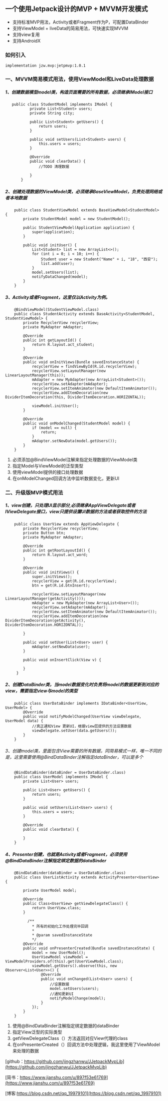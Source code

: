 ## 一个使用Jetpack设计的MVP + MVVM开发模式

+ 支持标准MVP用法，Activity或者Fragment作为P，可配置DataBinder
+ 支持ViewModel + liveData的简易用法，可快速实现MVVM
+ 支持view复用
+ 支持AndroidX

### 如何引入
`implementation jzw.mvp:jetpmvp:1.0.1`


### 一、MVVM简易模式用法，使用ViewModel和LiveData处理数据
##### 1、创建数据模型model类，构造页面需要的所有数据，必须继承IModel接口
```
   public class StudentModel implements IModel {
           private List<Student> users;
           private String city;

           public List<Student> getUsers() {
               return users;
           }

           public void setUsers(List<Student> users) {
               this.users = users;
           }

           @Override
           public void clearData() {
               //TODO 清理数据

           }
       }
```

##### 2、创建处理数据的ViewModel类，必须继承BaseViewModel，负责处理网络或者本地数据
```
    public class StudentViewModel extends BaseViewModel<StudentModel> {
        private StudentModel model = new StudentModel();

        public StudentViewModel(Application application) {
            super(application);
        }

        public void initUser() {
            List<Student> list = new ArrayList<>();
            for (int i = 0; i < 10; i++) {
                Student user = new Student("Name" + i, "18", "西安");
                list.add(user);
            }
            model.setUsers(list);
            notifyDataChanged(model);
        }
    }
```

##### 3、Activity或者Fragment，这里仅以Activity为例。
```
    @BindViewModel(StudentViewModel.class)
    public class StudentActivity extends BaseActivity<StudentModel, StudentViewModel> {
        private RecyclerView recyclerView;
        private MyAdapter mAdapter;

        @Override
        public int getLayoutId() {
            return R.layout.act_student;
        }

        @Override
        public void onInitViews(Bundle savedInstanceState) {
            recyclerView = findViewById(R.id.recyclerView);
            recyclerView.setLayoutManager(new LinearLayoutManager(this));
            mAdapter = new MyAdapter(new ArrayList<Student>());
            recyclerView.setAdapter(mAdapter);
            recyclerView.setItemAnimator(new DefaultItemAnimator());
            recyclerView.addItemDecoration(new DividerItemDecoration(this, DividerItemDecoration.HORIZONTAL));

            viewModel.initUser();
        }

        @Override
        public void onModelChanged(StudentModel model) {
            if (model == null) {
                return;
            }
            mAdapter.setNewData(model.getUsers());
        }
    }
```
1. 必须添加@BindViewModel注解来指定处理数据的ViewModel类
2. 指定Model与ViewModel的泛型类型
3. 使用viewModel提供的接口处理数据
4. 在onModelChanged回调方法中监听数据变化，更新UI

### 二、升级版MVP模式用法

##### 1、view创建，只处理UI显示部分,必须继承AppViewDelegate或者IViewDelegate接口，view只提供设置UI数据的方法或者获取控件的方法
```
    public class UserView extends AppViewDelegate {
        private RecyclerView recyclerView;
        private Button btn;
        private MyAdapter mAdapter;

        @Override
        public int getRootLayoutId() {
            return R.layout.act_word;
        }

        @Override
        public void initViews() {
            super.initViews();
            recyclerView = get(R.id.recyclerView);
            btn = get(R.id.btnInsert);

            recyclerView.setLayoutManager(new LinearLayoutManager(getActivity()));
            mAdapter = new MyAdapter(new ArrayList<User>());
            recyclerView.setAdapter(mAdapter);
            recyclerView.setItemAnimator(new DefaultItemAnimator());
            recyclerView.addItemDecoration(new DividerItemDecoration(getActivity(), DividerItemDecoration.HORIZONTAL));

        }

        public void setUser(List<User> user) {
            mAdapter.setNewData(user);
        }

        public void onInsertClick(View v) {

        }
     }
```

##### 2、创建DataBinder类，当model数据变化时负责将model的数据更新到对应的view，需要指定view与model的类型
```
    public class UserDataBinder implements IDataBinder<UserView, UserModel> {
        @Override
        public void notifyModelChanged(UserView viewDelegate, UserModel data) {
            //真正通知View 更新UI，根据view层提供的方法设置数据
            viewDelegate.setUser(data.getUsers());
        }
    }
```

###### 3、创建model类，里面包含View需要的所有数据，同简易模式一样，唯一不同的是，这里需要使用@BindDataBinder注解指定dataBinder，可以是多个
```
    @BindDataBinder(dataBinder = UserDataBinder.class)
    public class UserModel implements IModel {
        private List<User> users;

        public List<User> getUsers() {
            return users;
        }

        public void setUsers(List<User> users) {
            this.users = users;
        }

        @Override
        public void clearData() {

        }
    }
```

##### 4、Presenter创建，也就是Activity或者Fragment，必须使用@BindDataBinder注解指定绑定数据的dataBinder
```
    @BindDataBinder(dataBinder = UserDataBinder.class)
    public class UserListActivity extends ActivityPresenter<UserView> {

        private UserModel model;

        @Override
        public Class<UserView> getViewDelegateClass() {
            return UserView.class;
        }

          /**
            * 所有的初始化工作处理完毕回调
            *
            * @param savedInstanceState
            */
        @Override
        public void onPresenterCreated(Bundle savedInstanceState) {
            model = new UserModel();
            UserViewModel viewModel = ViewModelProviders.of(this).get(UserViewModel.class);
            viewModel.getUsers().observe(this, new Observer<List<User>>() {
                @Override
                public void onChanged(List<User> users) {
                    //设置数据
                    model.setUsers(users);
                    //通知更新UI
                    notifyModelChange(model);
                }
            });
        }
    }
```

1. 使用@BindDataBinder注解指定绑定数据的dataBinder
2. 指定View泛型的实际类型
3. getViewDelegateClass（）方法返回对应View代理的class
4. 在onPresenterCreated（）回调方法中处理逻辑，我这里使用了ViewModel来处理的数据

[github：https://github.com/jingzhanwu/JJetpackMvpLib](https://github.com/jingzhanwu/JJetpackMvpLib)

[简书：https://www.jianshu.com/u/897f53e61769](https://www.jianshu.com/u/897f53e61769)

[博客:https://blog.csdn.net/qq_19979101](https://blog.csdn.net/qq_19979101)

